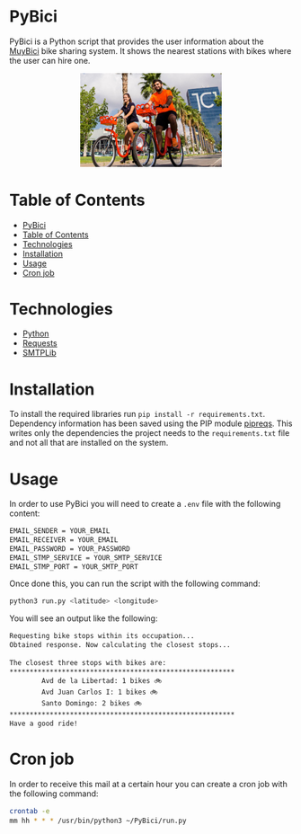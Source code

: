 # PyBici

PyBici is a Python script that provides the user information about the [MuyBici](https://muybici.org) bike sharing system. It shows the nearest stations with bikes where the user can hire one.

<p align="center">
  <img src="./assets/banner.jpg" width="50%" />
</p>

# Table of Contents

- [PyBici](#pybici)
- [Table of Contents](#table-of-contents)
- [Technologies](#technologies)
- [Installation](#installation)
- [Usage](#usage)
- [Cron job](#cron-job)

# Technologies

- [Python](https://www.python.org/)
- [Requests](https://docs.python-requests.org/en/latest/)
- [SMTPLib](https://docs.python.org/3/library/smtplib.html)

# Installation

To install the required libraries run `pip install -r requirements.txt`. Dependency information has been saved using the PIP module [pipreqs](https://github.com/bndr/pipreqs). This writes only the dependencies the project needs to the `requirements.txt` file and not all that are installed on the system.

# Usage

In order to use PyBici you will need to create a `.env` file with the following content:

```env
EMAIL_SENDER = YOUR_EMAIL
EMAIL_RECEIVER = YOUR_EMAIL
EMAIL_PASSWORD = YOUR_PASSWORD
EMAIL_STMP_SERVICE = YOUR_SMTP_SERVICE
EMAIL_STMP_PORT = YOUR_SMTP_PORT

```

Once done this, you can run the script with the following command:

```bash
python3 run.py <latitude> <longitude>
```

You will see an output like the following:

```
Requesting bike stops within its occupation...
Obtained response. Now calculating the closest stops...

The closest three stops with bikes are:
********************************************************
        Avd de la Libertad: 1 bikes 🚲
        Avd Juan Carlos I: 1 bikes 🚲
        Santo Domingo: 2 bikes 🚲
********************************************************
Have a good ride!
```

# Cron job

In order to receive this mail at a certain hour you can create a cron job with the following command:

```bash
crontab -e
mm hh * * * /usr/bin/python3 ~/PyBici/run.py
```
